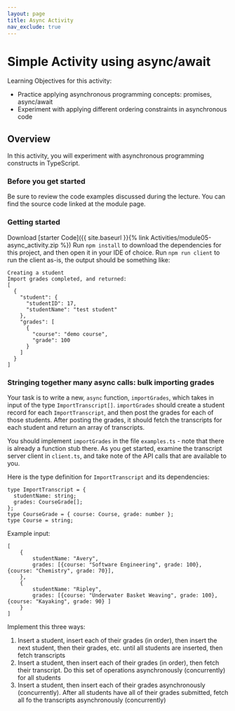 ```yaml
---
layout: page
title: Async Activity
nav_exclude: true
---
```


# Simple Activity using async/await

Learning Objectives for this activity:
* Practice applying asynchronous programming concepts: promises, async/await
* Experiment with applying different ordering constraints in asynchronous code

## Overview
In this activity, you will experiment with asynchronous programming constructs in TypeScript.

### Before you get started
Be sure to review the code examples discussed during the lecture. You can find the source code linked at the module page.  


### Getting started
Download [starter Code]({{ site.baseurl }}{% link Activities/module05-async_activity.zip %}) 
Run `npm install` to download the dependencies for this project, and then open it in your IDE of choice. 
Run `npm run client` to run the client as-is, the output should be something like:

```
Creating a student
Import grades completed, and returned:
[
  {
    "student": {
      "studentID": 17,
      "studentName": "test student"
    },
    "grades": [
      {
        "course": "demo course",
        "grade": 100
      }
    ]
  }
]

```

### Stringing together many async calls: bulk importing grades
Your task is to write a new, `async` function, `importGrades`, which takes in input of the type `ImportTranscript[]`.
`importGrades` should create a student record for each `ImportTranscript`, and then post the grades for each of those students.
After posting the grades, it should fetch the transcripts for each student and return an array of transcripts. 

You should implement `importGrades` in the file `examples.ts` - note that there is already a function stub there.
As you get started, examine the transcript server client in `client.ts`, and take note of the API calls that are available to you.

Here is the type definition for `ImportTranscript` and its dependencies:
```
type ImportTranscript = {
  studentName: string;
  grades: CourseGrade[];
};
type CourseGrade = { course: Course, grade: number };
type Course = string;
```

Example input:
```
[
    {
        studentName: "Avery",
        grades: [{course: "Software Engineering", grade: 100}, {course: "Chemistry", grade: 70}],
    },
    {
        studentName: "Ripley",
        grades: [{course: "Underwater Basket Weaving", grade: 100}, {course: "Kayaking", grade: 90} ]
    }
]
```

Implement this three ways:
1. Insert a student, insert each of their grades (in order), then insert the next student, then their grades, etc. until all students are inserted, then fetch transcripts
2. Insert a student, then insert each of their grades (in order), then fetch their transcript. Do this set of operations asynchronously (concurrently) for all students
3. Insert a student, then insert each of their grades asynchronously (concurrently). After all students have all of their grades submitted, fetch all fo the transcripts asynchronously (concurrently)
